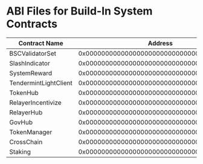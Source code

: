 # ABI Files for Build-In System Contracts

| Contract Name         | Address                                    | ABI file name                                      |
|-----------------------|--------------------------------------------|----------------------------------------------------|
| BSCValidatorSet       | 0x0000000000000000000000000000000000001000 | [bscvalidatorset](bscvalidatorset.abi)             |
| SlashIndicator        | 0x0000000000000000000000000000000000001001 | [slashindicator](slashindicator.abi)               |
| SystemReward          | 0x0000000000000000000000000000000000001002 | [systemreward](systemreward.abi)                   |
| TendermintLightClient | 0x0000000000000000000000000000000000001003 | [tendermintlightclient](tendermintlightclient.abi) |
| TokenHub              | 0x0000000000000000000000000000000000001004 | [tokenhub](tokenhub.abi)                           |
| RelayerIncentivize    | 0x0000000000000000000000000000000000001005 | [relayerincentivize](relayerincentivize.abi)       |
| RelayerHub            | 0x0000000000000000000000000000000000001006 | [relayerhub](relayerhub.abi)                       |
| GovHub                | 0x0000000000000000000000000000000000001007 | [govhub](govhub.abi)                               |
| TokenManager          | 0x0000000000000000000000000000000000001008 | [tokenmanager](tokenmanager.abi)                   |
| CrossChain            | 0x0000000000000000000000000000000000002000 | [crosschain](crosschain.abi)                       |
| Staking               | 0x0000000000000000000000000000000000002001 | [staking](staking.abi)                             |